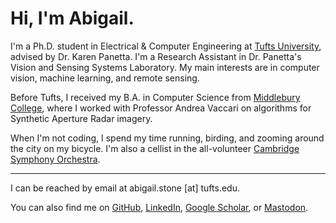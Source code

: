 # Hi, I'm Abigail.

I'm a Ph.D. student in Electrical & Computer Engineering at [Tufts University](https://engineering.tufts.edu/ece/), advised by Dr. Karen Panetta. I'm a Research Assistant in Dr. Panetta's Vision and Sensing Systems Laboratory. My main interests are in computer vision, machine learning, and remote sensing.

Before Tufts, I received my B.A. in Computer Science from [Middlebury College](https://www.middlebury.edu/college/), where I worked with Professor Andrea Vaccari on algorithms for Synthetic Aperture Radar imagery. 

When I'm not coding, I spend my time running, birding, and zooming around the city on my bicycle. I'm also a cellist in the all-volunteer [Cambridge Symphony Orchestra](https://www.cambridgesymphony.org/).

--- 

I can be reached by email at abigail.stone [at] tufts.edu. 

You can also find me on [GitHub](https://github.com/abigailstone), [LinkedIn](https://www.linkedin.com/in/abigailstone/), [Google Scholar](https://scholar.google.com/citations?user=cvBe8fIAAAAJ&hl=en), or [Mastodon](https://mathstodon.xyz/@abigail).
